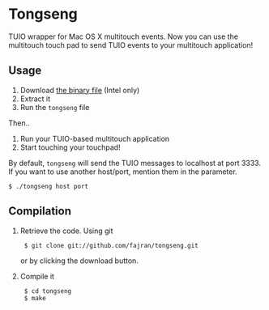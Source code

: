 Tongseng
========

TUIO wrapper for Mac OS X multitouch events. Now you can use the
multitouch touch pad to send TUIO events to your multitouch
application!

Usage
-----

1. Download [the binary file](http://cloud.github.com/downloads/fajran/tongseng/tongseng-0.2.zip) (Intel only)
2. Extract it
3. Run the `tongseng` file

Then..

1. Run your TUIO-based multitouch application
2. Start touching your touchpad!

By default, `tongseng` will send the TUIO messages to localhost at
port 3333.  If you want to use another host/port, mention them in the
parameter.

    $ ./tongseng host port

Compilation
-----------

1. Retrieve the code. Using git

        $ git clone git://github.com/fajran/tongseng.git
    
    or by clicking the download button.

2. Compile it

        $ cd tongseng
        $ make

